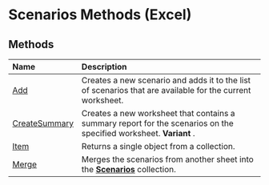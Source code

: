 
# Scenarios Methods (Excel)

## Methods



|**Name**|**Description**|
|:-----|:-----|
|[Add](0f76a5fd-82f1-7fa0-34f7-733b0e964666.md)|Creates a new scenario and adds it to the list of scenarios that are available for the current worksheet.|
|[CreateSummary](b223ad02-cd11-7adc-2144-5c6dd1683427.md)|Creates a new worksheet that contains a summary report for the scenarios on the specified worksheet.  **Variant** .|
|[Item](6ed4b582-bd9c-5d18-f3ed-fc3b7b5a1580.md)|Returns a single object from a collection.|
|[Merge](db956914-aec1-ed2a-e4fa-d0f9c15ec882.md)|Merges the scenarios from another sheet into the  **[Scenarios](90d6ff4b-f329-a04c-040e-a39bb501a58b.md)** collection.|

